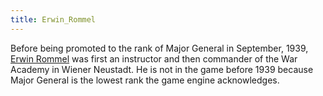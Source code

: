 ```yaml
---
title: Erwin_Rommel
---
```

 Before being promoted to the rank of Major General in September, 1939, [Erwin Rommel](http://en.wikipedia.org/wiki/Erwin_Rommel) was first an instructor and then commander of the War Academy in Wiener Neustadt. He is not in the game before 1939 because Major General is the lowest rank the game engine acknowledges.